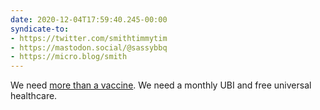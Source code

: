 ```yaml
---
date: 2020-12-04T17:59:40.245-00:00
syndicate-to:
- https://twitter.com/smithtimmytim
- https://mastodon.social/@sassybbq
- https://micro.blog/smith
---
```

We need [more than a vaccine](https://youtu.be/CARKR0_fWN4). We need a monthly UBI and free universal healthcare.

